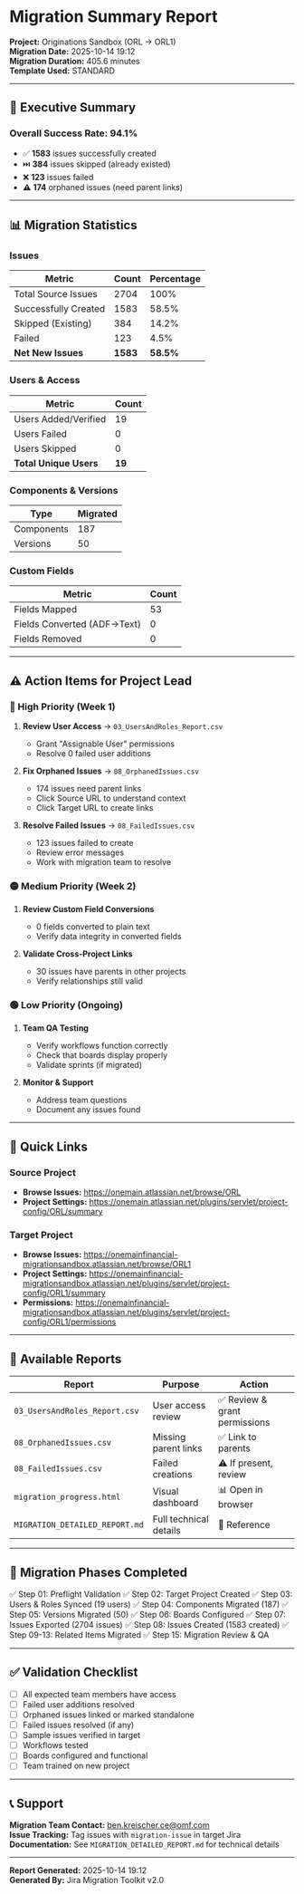 # Migration Summary Report

**Project:** Originations Sandbox (ORL → ORL1)  
**Migration Date:** 2025-10-14 19:12  
**Migration Duration:** 405.6 minutes  
**Template Used:** STANDARD

---

## 🎯 Executive Summary

### Overall Success Rate: **94.1%**

- ✅ **1583** issues successfully created
- ⏭️ **384** issues skipped (already existed)
- ❌ **123** issues failed
- ⚠️ **174** orphaned issues (need parent links)

---

## 📊 Migration Statistics

### Issues
| Metric | Count | Percentage |
|--------|-------|------------|
| Total Source Issues | 2704 | 100% |
| Successfully Created | 1583 | 58.5% |
| Skipped (Existing) | 384 | 14.2% |
| Failed | 123 | 4.5% |
| **Net New Issues** | **1583** | **58.5%** |

### Users & Access
| Metric | Count |
|--------|-------|
| Users Added/Verified | 19 |
| Users Failed | 0 |
| Users Skipped | 0 |
| **Total Unique Users** | **19** |

### Components & Versions
| Type | Migrated |
|------|----------|
| Components | 187 |
| Versions | 50 |

### Custom Fields
| Metric | Count |
|--------|-------|
| Fields Mapped | 53 |
| Fields Converted (ADF→Text) | 0 |
| Fields Removed | 0 |

---

## ⚠️ Action Items for Project Lead

### 🔴 High Priority (Week 1)
1. **Review User Access** → `03_UsersAndRoles_Report.csv`
   - Grant "Assignable User" permissions
   - Resolve 0 failed user additions

2. **Fix Orphaned Issues** → `08_OrphanedIssues.csv`
   - 174 issues need parent links
   - Click Source URL to understand context
   - Click Target URL to create links

3. **Resolve Failed Issues** → `08_FailedIssues.csv`
   - 123 issues failed to create
   - Review error messages
   - Work with migration team to resolve

### 🟡 Medium Priority (Week 2)
1. **Review Custom Field Conversions**
   - 0 fields converted to plain text
   - Verify data integrity in converted fields

2. **Validate Cross-Project Links**
   - 30 issues have parents in other projects
   - Verify relationships still valid

### 🟢 Low Priority (Ongoing)
1. **Team QA Testing**
   - Verify workflows function correctly
   - Check that boards display properly
   - Validate sprints (if migrated)

2. **Monitor & Support**
   - Address team questions
   - Document any issues found

---

## 🔗 Quick Links

### Source Project
- **Browse Issues:** https://onemain.atlassian.net/browse/ORL
- **Project Settings:** https://onemain.atlassian.net/plugins/servlet/project-config/ORL/summary

### Target Project
- **Browse Issues:** https://onemainfinancial-migrationsandbox.atlassian.net/browse/ORL1
- **Project Settings:** https://onemainfinancial-migrationsandbox.atlassian.net/plugins/servlet/project-config/ORL1/summary
- **Permissions:** https://onemainfinancial-migrationsandbox.atlassian.net/plugins/servlet/project-config/ORL1/permissions

---

## 📁 Available Reports

| Report | Purpose | Action |
|--------|---------|--------|
| `03_UsersAndRoles_Report.csv` | User access review | ✅ Review & grant permissions |
| `08_OrphanedIssues.csv` | Missing parent links | ✅ Link to parents |
| `08_FailedIssues.csv` | Failed creations | ⚠️ If present, review |
| `migration_progress.html` | Visual dashboard | 📊 Open in browser |
| `MIGRATION_DETAILED_REPORT.md` | Full technical details | 📖 Reference |

---

## 🎯 Migration Phases Completed

✅ Step 01: Preflight Validation
✅ Step 02: Target Project Created
✅ Step 03: Users & Roles Synced (19 users)
✅ Step 04: Components Migrated (187)
✅ Step 05: Versions Migrated (50)
✅ Step 06: Boards Configured
✅ Step 07: Issues Exported (2704 issues)
✅ Step 08: Issues Created (1583 created)
✅ Step 09-13: Related Items Migrated
✅ Step 15: Migration Review & QA

---

## ✅ Validation Checklist

- [ ] All expected team members have access
- [ ] Failed user additions resolved
- [ ] Orphaned issues linked or marked standalone
- [ ] Failed issues resolved (if any)
- [ ] Sample issues verified in target
- [ ] Workflows tested
- [ ] Boards configured and functional
- [ ] Team trained on new project

---

## 📞 Support

**Migration Team Contact:** ben.kreischer.ce@omf.com  
**Issue Tracking:** Tag issues with `migration-issue` in target Jira  
**Documentation:** See `MIGRATION_DETAILED_REPORT.md` for technical details

---

**Report Generated:** 2025-10-14 19:12  
**Generated By:** Jira Migration Toolkit v2.0


